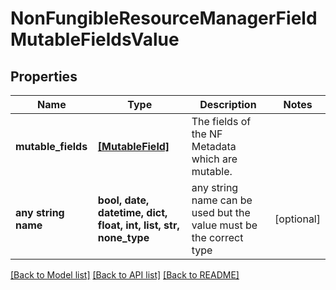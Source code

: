 # NonFungibleResourceManagerFieldMutableFieldsValue


## Properties
Name | Type | Description | Notes
------------ | ------------- | ------------- | -------------
**mutable_fields** | [**[MutableField]**](MutableField.md) | The fields of the NF Metadata which are mutable. | 
**any string name** | **bool, date, datetime, dict, float, int, list, str, none_type** | any string name can be used but the value must be the correct type | [optional]

[[Back to Model list]](../README.md#documentation-for-models) [[Back to API list]](../README.md#documentation-for-api-endpoints) [[Back to README]](../README.md)


